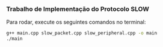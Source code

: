### Trabalho de Implementação do Protocolo SLOW

Para rodar, execute os seguintes comandos no terminal:

```bash
g++ main.cpp slow_packet.cpp slow_peripheral.cpp -o main
./main
```